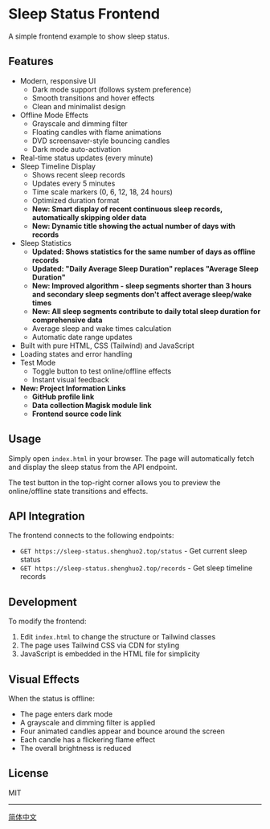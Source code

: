 # Sleep Status Frontend

A simple frontend example to show sleep status.

## Features

- Modern, responsive UI
  - Dark mode support (follows system preference)
  - Smooth transitions and hover effects
  - Clean and minimalist design
- Offline Mode Effects
  - Grayscale and dimming filter
  - Floating candles with flame animations
  - DVD screensaver-style bouncing candles
  - Dark mode auto-activation
- Real-time status updates (every minute)
- Sleep Timeline Display
  - Shows recent sleep records
  - Updates every 5 minutes
  - Time scale markers (0, 6, 12, 18, 24 hours)
  - Optimized duration format
  - **New: Smart display of recent continuous sleep records, automatically skipping older data**
  - **New: Dynamic title showing the actual number of days with records**
- Sleep Statistics
  - **Updated: Shows statistics for the same number of days as offline records**
  - **Updated: "Daily Average Sleep Duration" replaces "Average Sleep Duration"**
  - **New: Improved algorithm - sleep segments shorter than 3 hours and secondary sleep segments don't affect average sleep/wake times**
  - **New: All sleep segments contribute to daily total sleep duration for comprehensive data**
  - Average sleep and wake times calculation
  - Automatic date range updates
- Built with pure HTML, CSS (Tailwind) and JavaScript
- Loading states and error handling
- Test Mode
  - Toggle button to test online/offline effects
  - Instant visual feedback
- **New: Project Information Links**
  - **GitHub profile link**
  - **Data collection Magisk module link**
  - **Frontend source code link**

## Usage

Simply open `index.html` in your browser. The page will automatically fetch and display the sleep status from the API endpoint.

The test button in the top-right corner allows you to preview the online/offline state transitions and effects.

## API Integration

The frontend connects to the following endpoints:
- `GET https://sleep-status.shenghuo2.top/status` - Get current sleep status
- `GET https://sleep-status.shenghuo2.top/records` - Get sleep timeline records

## Development

To modify the frontend:
1. Edit `index.html` to change the structure or Tailwind classes
2. The page uses Tailwind CSS via CDN for styling
3. JavaScript is embedded in the HTML file for simplicity

## Visual Effects

When the status is offline:
- The page enters dark mode
- A grayscale and dimming filter is applied
- Four animated candles appear and bounce around the screen
- Each candle has a flickering flame effect
- The overall brightness is reduced

## License

MIT

---
[简体中文](README.md)
